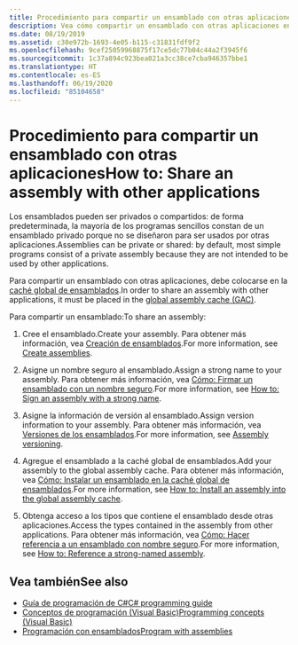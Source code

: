 ```yaml
---
title: Procedimiento para compartir un ensamblado con otras aplicaciones
description: Vea cómo compartir un ensamblado con otras aplicaciones en .NET. Los ensamblados pueden ser privados (el valor predeterminado) o compartidos. Para compartir un ensamblado, colóquelo en la GAC.
ms.date: 08/19/2019
ms.assetid: c30e972b-1693-4e05-b115-c31831fdf9f2
ms.openlocfilehash: 9cef25059968875f17ce5dc77b04c44a2f3945f6
ms.sourcegitcommit: 1c37a894c923bea021a3cc38ce7cba946357bbe1
ms.translationtype: HT
ms.contentlocale: es-ES
ms.lasthandoff: 06/19/2020
ms.locfileid: "85104658"
---
```

# <a name="how-to-share-an-assembly-with-other-applications"></a><span data-ttu-id="b9611-105">Procedimiento para compartir un ensamblado con otras aplicaciones</span><span class="sxs-lookup"><span data-stu-id="b9611-105">How to: Share an assembly with other applications</span></span>
<span data-ttu-id="b9611-106">Los ensamblados pueden ser privados o compartidos: de forma predeterminada, la mayoría de los programas sencillos constan de un ensamblado privado porque no se diseñaron para ser usados por otras aplicaciones.</span><span class="sxs-lookup"><span data-stu-id="b9611-106">Assemblies can be private or shared: by default, most simple programs consist of a private assembly because they are not intended to be used by other applications.</span></span>  

<span data-ttu-id="b9611-107">Para compartir un ensamblado con otras aplicaciones, debe colocarse en la [caché global de ensamblados](gac.md).</span><span class="sxs-lookup"><span data-stu-id="b9611-107">In order to share an assembly with other applications, it must be placed in the [global assembly cache (GAC)](gac.md).</span></span>  
  
<span data-ttu-id="b9611-108">Para compartir un ensamblado:</span><span class="sxs-lookup"><span data-stu-id="b9611-108">To share an assembly:</span></span>
  
1. <span data-ttu-id="b9611-109">Cree el ensamblado.</span><span class="sxs-lookup"><span data-stu-id="b9611-109">Create your assembly.</span></span> <span data-ttu-id="b9611-110">Para obtener más información, vea [Creación de ensamblados](../../standard/assembly/create.md).</span><span class="sxs-lookup"><span data-stu-id="b9611-110">For more information, see [Create assemblies](../../standard/assembly/create.md).</span></span>  
  
2. <span data-ttu-id="b9611-111">Asigne un nombre seguro al ensamblado.</span><span class="sxs-lookup"><span data-stu-id="b9611-111">Assign a strong name to your assembly.</span></span> <span data-ttu-id="b9611-112">Para obtener más información, vea [Cómo: Firmar un ensamblado con un nombre seguro](../../standard/assembly/sign-strong-name.md).</span><span class="sxs-lookup"><span data-stu-id="b9611-112">For more information, see [How to: Sign an assembly with a strong name](../../standard/assembly/sign-strong-name.md).</span></span>  
  
3. <span data-ttu-id="b9611-113">Asigne la información de versión al ensamblado.</span><span class="sxs-lookup"><span data-stu-id="b9611-113">Assign version information to your assembly.</span></span> <span data-ttu-id="b9611-114">Para obtener más información, vea [Versiones de los ensamblados](../../standard/assembly/versioning.md).</span><span class="sxs-lookup"><span data-stu-id="b9611-114">For more information, see [Assembly versioning](../../standard/assembly/versioning.md).</span></span>  
  
4. <span data-ttu-id="b9611-115">Agregue el ensamblado a la caché global de ensamblados.</span><span class="sxs-lookup"><span data-stu-id="b9611-115">Add your assembly to the global assembly cache.</span></span> <span data-ttu-id="b9611-116">Para obtener más información, vea [Cómo: Instalar un ensamblado en la caché global de ensamblados](install-assembly-into-gac.md).</span><span class="sxs-lookup"><span data-stu-id="b9611-116">For more information, see [How to: Install an assembly into the global assembly cache](install-assembly-into-gac.md).</span></span>  
  
5. <span data-ttu-id="b9611-117">Obtenga acceso a los tipos que contiene el ensamblado desde otras aplicaciones.</span><span class="sxs-lookup"><span data-stu-id="b9611-117">Access the types contained in the assembly from other applications.</span></span> <span data-ttu-id="b9611-118">Para obtener más información, vea [Cómo: Hacer referencia a un ensamblado con nombre seguro](../../standard/assembly/reference-strong-named.md).</span><span class="sxs-lookup"><span data-stu-id="b9611-118">For more information, see [How to: Reference a strong-named assembly](../../standard/assembly/reference-strong-named.md).</span></span>  
  
## <a name="see-also"></a><span data-ttu-id="b9611-119">Vea también</span><span class="sxs-lookup"><span data-stu-id="b9611-119">See also</span></span>

- [<span data-ttu-id="b9611-120">Guía de programación de C#</span><span class="sxs-lookup"><span data-stu-id="b9611-120">C# programming guide</span></span>](../../../api/index.md)
- [<span data-ttu-id="b9611-121">Conceptos de programación (Visual Basic)</span><span class="sxs-lookup"><span data-stu-id="b9611-121">Programming concepts (Visual Basic)</span></span>](../../../api/index.md)
- [<span data-ttu-id="b9611-122">Programación con ensamblados</span><span class="sxs-lookup"><span data-stu-id="b9611-122">Program with assemblies</span></span>](../../standard/assembly/index.md)
